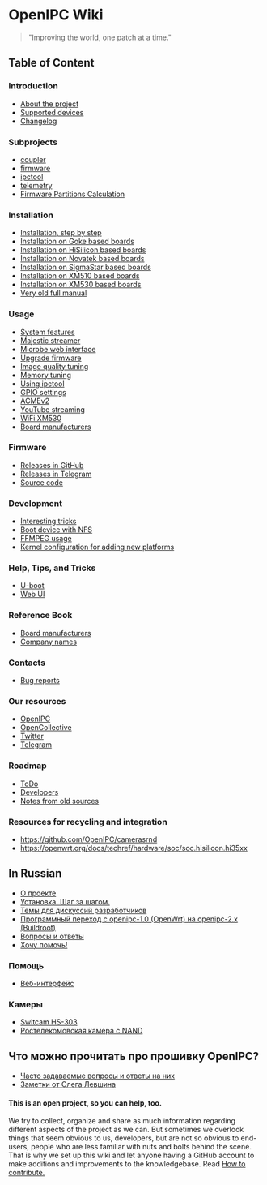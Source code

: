 OpenIPC Wiki
============

> "Improving the world, one patch at a time."

## Table of Content

### Introduction
- [About the project](menu-index.md)
- [Supported devices](guide-supported-devices.md)
- [Changelog](show-changelog.md)

### Subprojects
- [coupler](https://openipc.org/coupler)
- [firmware](https://openipc.org/firmware)
- [ipctool](https://openipc.org/ipctool)
- [telemetry](https://openipc.org/telemetry)
- [Firmware Partitions Calculation](https://themactep.com/tools/firmware-partitions-calculation)

### Installation
- [Installation, step by step](installation.md)
- [Installation on Goke based boards](install-goke.md)
- [Installation on HiSilicon based boards](install-hisi.md)
- [Installation on Novatek based boards](install-novatek.md)
- [Installation on SigmaStar based boards](install-ssc335.md)
- [Installation on XM510 based boards](install-xm510.md)
- [Installation on XM530 based boards](install-xm530.md)
- [Very old full manual](old-manual.md)

### Usage
- [System features](system-features.md)
- [Majestic streamer](majestic-streamer.md)
- [Microbe web interface](microbe-web.md)
- [Upgrade firmware](sysupgrade.md)
- [Image quality tuning](image-quality-tuning.md)
- [Memory tuning](memory-tuning.md)
- [Using ipctool](example-ipctool.md)
- [GPIO settings](gpio-settings.md)
- [ACMEv2](acme-v2.md)
- [YouTube streaming](youtube-streaming.md)
- [WiFi XM530](wifi-xm530.md)
- [Board manufacturers](board-manufacturers.md)

### Firmware
- [Releases in GitHub](https://github.com/OpenIPC/firmware/releases/tag/latest)
- [Releases in Telegram](https://t.me/s/openipc_dev)
- [Source code](source-code.md)

### Development
- [Interesting tricks](dev-tricks.md)
- [Boot device with NFS](dev-nfs-boot.md)
- [FFMPEG usage](dev-ffmpeg-usage.md)
- [Kernel configuration for adding new platforms](integration-kernel.md)

### Help, Tips, and Tricks
- [U-boot](help-uboot.md)
- [Web UI](help-webui.md)

### Reference Book
- [Board manufacturers](board-manufacturers.md)
- [Company names](company-names.md)

### Contacts
- [Bug reports](https://github.com/OpenIPC/firmware/issues)

### Our resources
- [OpenIPC](https://openipc.org/)
- [OpenCollective](https://opencollective.com/openipc)
- [Twitter](https://twitter.com/OpenIPC)
- [Telegram](https://t.me/openipc)

### Roadmap
- [ToDo](todo-all.md)
- [Developers](developers.md)
- [Notes from old sources](notes-for-resorting.md)

### Resources for recycling and integration
- <https://github.com/OpenIPC/camerasrnd>
- <https://openwrt.org/docs/techref/hardware/soc/soc.hisilicon.hi35xx>

In Russian
----------
- [О проекте](ru/about.md)
- [Установка. Шаг за шагом.](ru/installation.md)
- [Темы для дискуссий разработчиков](ru/discussion.md)
- [Программный переход с openipc-1.0 (OpenWrt) на openipc-2.x (Buildroot)](ru/upgrade-from-1.md)
- [Вопросы и ответы](ru/faq.md)
- [Хочу помочь!](ru/participate.md)

### Помощь
- [Веб-интерфейс](ru/help-webui.md)

### Камеры
- [Switcam HS-303](ru/hardware-hs303.md)
- [Ростелекомовская камера с NAND](ru/hardware-rtk-nand.md)

## Что можно прочитать про прошивку OpenIPC?
- [Часто задаваемые вопросы и ответы на них][faq1]
- [Заметки от Олега Левшина][faq3]

#### This is an open project, so you can help, too.

We try to collect, organize and share as much information regarding different
aspects of the project as we can. But sometimes we overlook things that seem
obvious to us, developers, but are not so obvious to end-users, people who are
less familiar with nuts and bolts behind the scene. That is why we set up this
wiki and let anyone having a GitHub account to make additions and improvements
to the knowledgebase. Read [How to contribute.](contribute.md)

[faq1]: https://github.com/OpenIPC/camerasrnd/blob/master/docs/XM-FAQ-ru.md
[faq3]: https://alarmsystem-cctv.ru/openipc-%D0%BE%D1%82%D0%BA%D1%80%D1%8B%D1%82%D1%8B%D0%B9-%D0%BA%D0%BE%D0%BB%D0%BB%D0%B5%D0%BA%D1%82%D0%B8%D0%B2/
[logo]: images/logo_openipc.png
